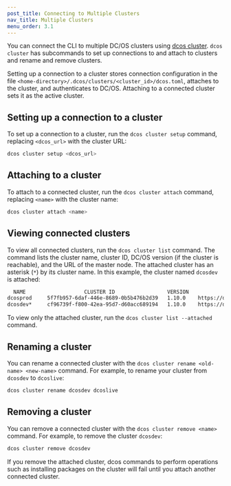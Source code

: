 ```yaml
---
post_title: Connecting to Multiple Clusters
nav_title: Multiple Clusters
menu_order: 3.1
---
```


You can connect the CLI to multiple DC/OS clusters using [dcos cluster](/docs/1.11/cli/command-reference/dcos-cluster). `dcos cluster` has subcommands to set up connections to and attach to clusters and rename and remove clusters. 

Setting up a connection to a cluster stores connection configuration in the file `<home-directory>/.dcos/clusters/<cluster_id>/dcos.toml`, attaches to the cluster, and authenticates to DC/OS. Attaching to a connected cluster sets it as the active cluster.

## Setting up a connection to a cluster

To set up a connection to a cluster, run the `dcos cluster setup` command, replacing `<dcos_url>` with the cluster URL:

```bash
dcos cluster setup <dcos_url>
```

## Attaching to a cluster

To attach to a connected cluster, run the `dcos cluster attach` command, replacing `<name>` with the cluster name:

```bash
dcos cluster attach <name>
```

## Viewing connected clusters

To view all connected clusters, run the `dcos cluster list` command. The command lists the cluster name, cluster ID, DC/OS version (if the cluster is reachable), and the URL of the master node. The attached cluster has an asterisk (`*`) by its cluster name. In this example, the cluster named `dcosdev` is attached:

```bash
  NAME                   CLUSTER ID                 VERSION                     URL
dcosprod     5f7fb957-6daf-446e-8689-0b5b476b2d39   1.10.0    https://dcosclus-eosy.us-west-2.elb.amazonaws.com
dcosdev*     cf96739f-f800-42ea-95d7-d60acc689194   1.10.0    https://dcosclus-5m65.us-west-2.elb.amazonaws.com
```

To view only the attached cluster, run the `dcos cluster list --attached` command.

## Renaming a cluster

You can rename a connected cluster with the `dcos cluster rename <old-name> <new-name>` command. For example, to rename your cluster from `dcosdev` to `dcoslive`:

```bash
dcos cluster rename dcosdev dcoslive
```

## Removing a cluster

You can remove a connected cluster with the `dcos cluster remove <name>` command. For example, to remove the cluster `dcosdev`:

```bash
dcos cluster remove dcosdev
```

If you remove the attached cluster, dcos commands to perform operations such as installing packages on the cluster will fail until you attach another connected cluster.
